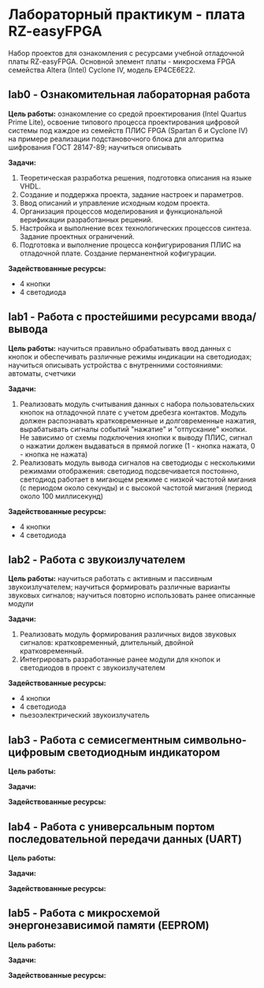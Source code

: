 # Лабораторный практикум - плата RZ-easyFPGA

Набор проектов для ознакомления с ресурсами учебной отладочной платы RZ-easyFPGA.
Основной элемент платы - микросхема FPGA семейства Altera (Intel) Cyclone IV, модель EP4CE6E22.

## lab0 - Ознакомительная лабораторная работа

**Цель работы:** ознакомление со средой проектирования (Intel Quartus Prime Lite), освоение типового процесса проектирования цифровой системы под каждое из семейств ПЛИС FPGA (Spartan 6 и Cyclone IV) на примере реализации подстановочного блока для алгоритма шифрования ГОСТ 28147-89; научиться описывать  

**Задачи:**
1. Теоретическая разработка решения, подготовка описания на языке VHDL.
1. Создание и поддержка проекта, задание настроек и параметров.
1. Ввод описаний и управление исходным кодом проекта.
1. Организация процессов моделирования и функциональной верификации разработанных решений.
1. Настройка и выполнение всех технологических процессов синтеза. Задание проектных ограничений.
1. Подготовка и выполнение процесса конфигурирования ПЛИС на отладочной плате. Создание перманентной кофигурации.

**Задействованные ресурсы:**
* 4 кнопки
* 4 светодиода



## lab1 - Работа с простейшими ресурсами ввода/вывода

**Цель работы:** научиться правильно обрабатывать ввод данных с кнопок и обеспечивать различные режимы индикации на светодиодах; научиться описывать устройства с внутренними состояниями: автоматы, счетчики

**Задачи:**
1. Реализовать модуль считывания данных с набора пользовательских кнопок на отладочной плате с учетом дребезга контактов. Модуль должен распознавать кратковременные и долговременные нажатия, вырабатывать сигналы событий "нажатие" и "отпускание" кнопки. Не зависимо от схемы подключения кнопки к выводу ПЛИС, сигнал о нажатии должен выдаваться в прямой логике (1 - кнопка нажата, 0 - кнопка не нажата)
1. Реализовать модуль вывода сигналов на светодиоды с несколькими режимами отображения: светодиод подсвечивается постоянно, светодиод работает в мигающем режиме с низкой частотой мигания (с периодом около секунды) и с высокой частотой мигания (период около 100 миллисекунд)

**Задействованные ресурсы:**
* 4 кнопки
* 4 светодиода



## lab2 - Работа с звукоизлучателем

**Цель работы:** научиться работать с активным и пассивным звукоизлучателем; научиться формировать различные варианты звуковых сигналов; научиться повторно использовать ранее описанные модули

**Задачи:**
1. Реализовать модуль формирования различных видов звуковых сигналов: кратковременный, длительный, двойной кратковременный.
1. Интегрировать разработанные ранее модули для кнопок и светодиодов в проект с звукоизлучателем 

**Задействованные ресурсы:**
* 4 кнопки
* 4 светодиода
* пьезоэлектрический звукоизлучатель



## lab3 - Работа с семисегментным символьно-цифровым светодиодным индикатором

**Цель работы:** 

**Задачи:**

**Задействованные ресурсы:**



## lab4 - Работа с универсальным портом последовательной передачи данных (UART)

**Цель работы:** 

**Задачи:**

**Задействованные ресурсы:**



## lab5 - Работа с микросхемой энергонезависимой памяти (EEPROM)

**Цель работы:** 

**Задачи:**

**Задействованные ресурсы:**
